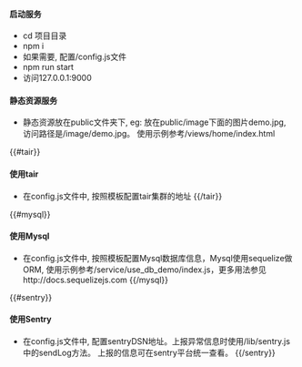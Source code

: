 
#### 启动服务
* cd 项目目录
* npm i 
* 如果需要, 配置/config.js文件
* npm run start
* 访问127.0.0.1:9000

#### 静态资源服务
* 静态资源放在public文件夹下, eg: 放在public/image下面的图片demo.jpg, 访问路径是/image/demo.jpg。 使用示例参考/views/home/index.html

{{#tair}}
#### 使用tair
* 在config.js文件中, 按照模板配置tair集群的地址
{{/tair}}

{{#mysql}}
#### 使用Mysql
* 在config.js文件中, 按照模板配置Mysql数据库信息，Mysql使用sequelize做ORM, 使用示例参考/service/use_db_demo/index.js，更多用法参见http://docs.sequelizejs.com
{{/mysql}}

{{#sentry}}
#### 使用Sentry
* 在config.js文件中, 配置sentryDSN地址。上报异常信息时使用/lib/sentry.js中的sendLog方法。 上报的信息可在sentry平台统一查看。
{{/sentry}}